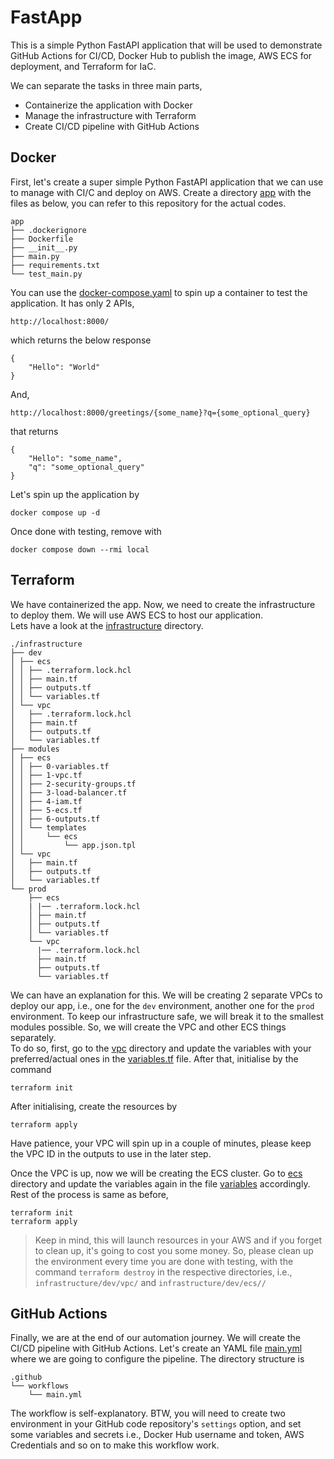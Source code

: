 # FastApp

This is a simple Python FastAPI application that will be used to demonstrate
GitHub Actions for CI/CD, Docker Hub to publish the image, AWS ECS for deployment,
and Terraform for IaC.

We can separate the tasks in three main parts,

* Containerize the application with Docker
* Manage the infrastructure with Terraform
* Create CI/CD pipeline with GitHub Actions

## Docker

First, let's create a super simple Python FastAPI application that we can use
to manage with CI/C and deploy on AWS.
Create a directory [app](./app) with the files as below, you can refer to this
repository for the actual codes.

```
app
├── .dockerignore
├── Dockerfile
├── __init__.py
├── main.py
├── requirements.txt
└── test_main.py
```

You can use the [docker-compose.yaml](./docker-compose.yaml) to spin up a
container to test the application. It has only 2 APIs,

```
http://localhost:8000/
```

which returns the below response

```
{
    "Hello": "World"
}
```

And,

```
http://localhost:8000/greetings/{some_name}?q={some_optional_query}
```

that returns

```
{
    "Hello": "some_name",
    "q": "some_optional_query"
}
```

Let's spin up the application by

```
docker compose up -d
```

Once done with testing, remove with

```
docker compose down --rmi local
```

## Terraform

We have containerized the app. Now, we need to create the infrastructure to 
deploy them. We will use AWS ECS to host our application.  
Lets have a look at the [infrastructure](./infrastructure) directory.

```
./infrastructure
├── dev
│ ├── ecs
│ │ ├── .terraform.lock.hcl
│ │ ├── main.tf
│ │ ├── outputs.tf
│ │ └── variables.tf
│ └── vpc
│   ├── .terraform.lock.hcl
│   ├── main.tf
│   ├── outputs.tf
│   └── variables.tf
├── modules
│ ├── ecs
│ │ ├── 0-variables.tf
│ │ ├── 1-vpc.tf
│ │ ├── 2-security-groups.tf
│ │ ├── 3-load-balancer.tf
│ │ ├── 4-iam.tf
│ │ ├── 5-ecs.tf
│ │ ├── 6-outputs.tf
│ │ └── templates
│ │     └── ecs
│ │         └── app.json.tpl
│ └── vpc
│   ├── main.tf
│   ├── outputs.tf
│   └── variables.tf
└── prod
    ├── ecs
    | |── .terraform.lock.hcl
    │ ├── main.tf
    │ ├── outputs.tf
    │ └── variables.tf
    └── vpc
      |── .terraform.lock.hcl
      ├── main.tf
      ├── outputs.tf
      └── variables.tf
```

We can have an explanation for this. We will be creating 2 separate VPCs to
deploy our app, i.e., one for the `dev` environment, another one for the `prod`
environment. To keep our infrastructure safe, we will break it to the smallest 
modules possible. So, we will create the VPC and other ECS things separately.  
To do so, first, go to the [vpc](./infrastructure/dev/vpc) directory and update
the variables with your preferred/actual ones in the 
[variables.tf](./infrastructure/dev/vpc/variables.tf) file. After that, 
initialise by the command

```
terraform init
```

After initialising, create the resources by

```
terraform apply
```

Have patience, your VPC will spin up in a couple of minutes, please keep 
the VPC ID in the outputs to use in the later step.  
  
Once the VPC is up, now we will be creating the ECS cluster. Go to 
[ecs](./infrastructure/dev/ecs) directory and update the variables again in 
the file [variables](./infrastructure/dev/ecs/variables.tf) accordingly.
Rest of the process is same as before,

```
terraform init
terraform apply
```

> Keep in mind, this will launch resources in your AWS and if you forget 
> to clean up, it's going to cost you some money. So, please clean up the 
> environment every time you are done with testing, with the command 
> `terraform destroy` in the respective directories, i.e., 
> `infrastructure/dev/vpc/` and `infrastructure/dev/ecs//`


## GitHub Actions

Finally, we are at the end of our automation journey. We will create the CI/CD
pipeline with GitHub Actions. Let's create an YAML file 
[main.yml](.github/workflows/main.yml) where we are going to configure the 
pipeline. The directory structure is 

```
.github
└── workflows
    └── main.yml
```

The workflow is self-explanatory. BTW, you will need to create two environment
in your GitHub code repository's `settings` option, and set some variables 
and secrets i.e., Docker Hub username and token, AWS Credentials and so on to 
make this workflow work.